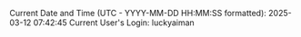 Current Date and Time (UTC - YYYY-MM-DD HH:MM:SS formatted): 2025-03-12 07:42:45
Current User's Login: luckyaiman
